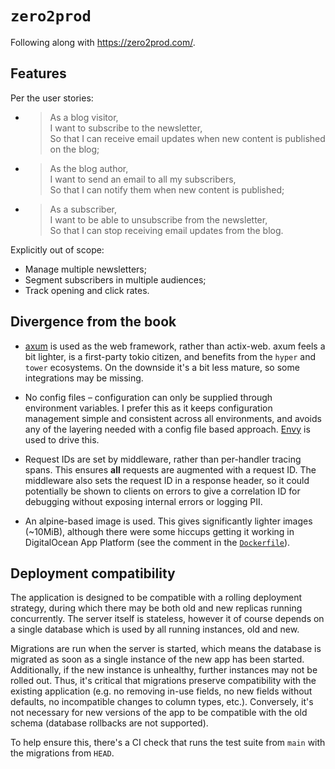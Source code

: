 # `zero2prod`

Following along with https://zero2prod.com/.

## Features

Per the user stories:

- > As a blog visitor,<br>
  > I want to subscribe to the newsletter,<br>
  > So that I can receive email updates when new content is published on the blog;

- > As the blog author,<br>
  > I want to send an email to all my subscribers,<br>
  > So that I can notify them when new content is published;

- > As a subscriber,<br>
  > I want to be able to unsubscribe from the newsletter,<br>
  > So that I can stop receiving email updates from the blog.

Explicitly out of scope:

- Manage multiple newsletters;
- Segment subscribers in multiple audiences;
- Track opening and click rates.

## Divergence from the book

- [axum](https://docs.rs/axum/latest/axum/) is used as the web framework, rather than actix-web.
  axum feels a bit lighter, is a first-party tokio citizen, and benefits from the `hyper` and `tower` ecosystems.
  On the downside it's a bit less mature, so some integrations may be missing.

- No config files – configuration can only be supplied through environment variables.
  I prefer this as it keeps configuration management simple and consistent across all environments, and avoids any of the layering needed with a config file based approach.
  [Envy](https://docs.rs/envy/latest/envy/) is used to drive this.

- Request IDs are set by middleware, rather than per-handler tracing spans.
  This ensures **all** requests are augmented with a request ID.
  The middleware also sets the request ID in a response header, so it could potentially be shown to clients on errors to give a correlation ID for debugging without exposing internal errors or logging PII.

- An alpine-based image is used.
  This gives significantly lighter images (\~10MiB), although there were some hiccups getting it working in DigitalOcean App Platform (see the comment in the [`Dockerfile`](Dockerfile)).

## Deployment compatibility

The application is designed to be compatible with a rolling deployment strategy, during which there may be both old and new replicas running concurrently.
The server itself is stateless, however it of course depends on a single database which is used by all running instances, old and new.

Migrations are run when the server is started, which means the database is migrated as soon as a single instance of the new app has been started.
Additionally, if the new instance is unhealthy, further instances may not be rolled out.
Thus, it's critical that migrations preserve compatibility with the existing application (e.g. no removing in-use fields, no new fields without defaults, no incompatible changes to column types, etc.). Conversely, it's not necessary for new versions of the app to be compatible with the old schema (database rollbacks are not supported).

To help ensure this, there's a CI check that runs the test suite from `main` with the migrations from `HEAD`.

